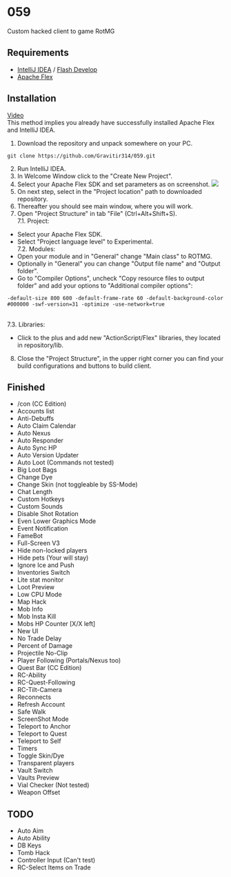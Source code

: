 # 059
Custom hacked client to game RotMG
## Requirements
- [IntelliJ IDEA](https://en.wikipedia.org/wiki/IntelliJ_IDEA) / [Flash Develop](https://en.wikipedia.org/wiki/FlashDevelop)
- [Apache Flex](https://en.wikipedia.org/wiki/Apache_Flex)
## Installation
[Video](https://www.youtube.com/watch?v=zBKwq1ayeHw)
<br>This method implies you already have successfully installed Apache Flex and IntelliJ IDEA.
<br>
1. Download the repository and unpack somewhere on your PC.
```
git clone https://github.com/Gravitir314/059.git
```
2. Run IntelliJ IDEA.
3. In Welcome Window click to the "Create New Project".
4. Select your Apache Flex SDK and set parameters as on screenshot.
![](https://i.imgur.com/wtqadjd.png)
5. On next step, select in the "Project location" path to downloaded repository.
6. Thereafter you should see main window, where you will work.
7. Open "Project Structure" in tab "File" (Ctrl+Alt+Shift+S).
<br>7.1. Project:
- Select your Apache Flex SDK.
- Select "Project language level" to Experimental.
<br>7.2. Modules:
- Open your module and in "General" change "Main class" to ROTMG.
- Optionally in "General" you can change "Output file name" and "Output folder".
- Go to "Compiler Options", uncheck "Copy resource files to output folder" and add your options to "Additional compiler options":
```
-default-size 800 600 -default-frame-rate 60 -default-background-color #000000 -swf-version=31 -optimize -use-network=true
```
<br>7.3. Libraries:
- Click to the plus and add new "ActionScript/Flex" libraries, they located in repository/lib.
8. Close the "Project Structure", in the upper right corner you can find your build configurations and buttons to build client.
## Finished
- /con (CC Edition)
- Accounts list
- Anti-Debuffs
- Auto Claim Calendar
- Auto Nexus
- Auto Responder
- Auto Sync HP
- Auto Version Updater
- Auto Loot (Commands not tested)
- Big Loot Bags
- Change Dye
- Change Skin (not toggleable by SS-Mode)
- Chat Length
- Custom Hotkeys
- Custom Sounds
- Disable Shot Rotation
- Even Lower Graphics Mode
- Event Notification
- FameBot
- Full-Screen V3
- Hide non-locked players
- Hide pets (Your will stay)
- Ignore Ice and Push
- Inventories Switch
- Lite stat monitor
- Loot Preview
- Low CPU Mode
- Map Hack
- Mob Info
- Mob Insta Kill
- Mobs HP Counter [X/X left]
- New UI
- No Trade Delay
- Percent of Damage
- Projectile No-Clip
- Player Following (Portals/Nexus too)
- Quest Bar (CC Edition)
- RC-Ability
- RC-Quest-Following
- RC-Tilt-Camera
- Reconnects
- Refresh Account
- Safe Walk
- ScreenShot Mode
- Teleport to Anchor
- Teleport to Quest
- Teleport to Self
- Timers
- Toggle Skin/Dye
- Transparent players
- Vault Switch
- Vaults Preview
- Vial Checker (Not tested)
- Weapon Offset
## TODO
- Auto Aim
- Auto Ability
- DB Keys
- Tomb Hack
- Controller Input (Can't test)
- RC-Select Items on Trade